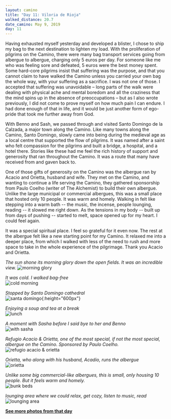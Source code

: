 ```yaml
---
layout: camino
title: "Day 11: Viloria de Rioja"
walked_distance: 20.7
date_camino: May 9, 2019
day: 11
---
```


Having exhausted myself yesterday and developed a blister, I chose to ship my bag to the next destination to lighten my load. With the proliferation of pilgrims on the Camino, there were many bag transport services going from albergue to albergue, charging only 5 euros per day. For someone like me who was feeling sore and defeated, 5 euros were the best money spent. Some hard-core pilgrims insist that suffering was the purpose, and that you cannot claim to have walked the Camino unless you carried your own bag the whole way, with your suffering as a sacrifice. I was not one of those. I accepted that suffering was unavoidable – long parts of the walk were dealing with physical ache and mental boredom and all the craziness that the mind spins up in the absence of preoccupations – but as I also wrote previously, I did not come to prove myself on how much pain I can endure. I had done enough of that in life, and it would be just another form of ego-pride that took me further away from God. 

With Benno and Sash, we passed through and visited Santo Domingo de la Calzada, a major town along the Camino. Like many towns along the Camino, Santo Domingo, slowly came into being during the medieval age as a local centre that supported the flow of pilgrims. It was named after a saint who felt compassion for the pilgrims and built a bridge, a hospital, and a hotel there. Stories like these had me feel the rich history of support and generosity that ran throughout the Camino. It was a route that many have received from and gaven back to.

One of those gifts of generosity on the Camino was the albergue ran by Acacio and Orietta, husband and wife. They met on the Camino, and wanting to continue a life serving the Camino, they gathered sponsorship from Paulo Coelho (writer of The Alchemist) to build their own albergue. Unlike the large municipal or commercial albergues, this was a small place that hosted only 10 people. It was warm and homely. Walking in felt like stepping into a warm bath -- the music, the incense, people lounging, reading -- it slowed me right down. As the tensions in my body -- built up from days of pushing -- started to melt, space opened up for my heart. I could feel again. 

It was a special spiritual place. I feel so grateful for it even now. The rest at the albergue felt like a new starting point for my Camino. It relaxed me into a deeper place, from which I walked with less of the need to rush and more space to take in the whole experience of the pilgrimage. Thank you Acacio and Orietta.

*The sun shone its morning glory down the open fields. It was an incredible view.*
![morning glory](https://lh3.googleusercontent.com/9hgrvaJyAubwJVfWtyAS1eSfsJBPjy-4jQ55a97yeQxdUEb4ZCC2SIG1Y8hN8fYzHOhxNbF6xhUDDxkLKAvWrq9cIKWVGisJ48NCHsA8ihvdLGDCytvWGOdiXUlNyFse879YbVIqGp7VkVaVdh7cJK602hputeFC5XHKevu_04e7vj1iDMT1bipCc6RlYDvIfONkUkD1z3n-lbwsLKBtPShtsOTicrCgX2R2gIBE5EopZ8hwiLW9n0bzzqpn46O0BzqHOi9f3nzBh4_FQDr1FH98BU7eLeG3c0oFYVDZ9SSCBIZIW8ndUQxNozmuQgpuEKtiFJmdtMS6mbzwrZQur3JH9ezWjAvW6TfcAJ_ZkzpYnV3s7mHcED0IremqfcV0goitZgGCjP4DZOqC03U-GuXg70J6RsplKXaAZLLzGvMe8j6EMWloi96nvff4VqXw3yuc3EfhsZPg49sJ5jA3BnOE1vATzc8efqkf9AavSOFQQR9d0JbS1gumtYs5PjBE5OV47Jo9FmTQ5_Eh5SJYbnXB7YEaxpr15Ia5-ny3BmiAEn9CVxNvjlE5ppTtJDzsBJtAWv45SNW_XfR6uQvPSjx6LJ9J0JEQsA_Z78GlRa6mmIqGilV9UNt7o5RAC83aQYh83kJYx7hwQ4yR-O7YBGams9BFh4-oKGa1vvUjOfe3Z5nRCN3MaMIM9CZfiEs1w87R1C1Kg87lVtlCzriOh2om0bIXbrKf1l8sysJCA_j-_EY4onlplWE=w2560-h1006-no?authuser=0)

*It was cold. I walked bag-free*  
![cold morning](https://lh3.googleusercontent.com/TPW5RkW5IsnxLi2HIcyiM65nrDPcIR0TeOngvx3jqgC0IkYCl8kEbJmWbNxAd67N6p26IEEot_tmGdaJaFBagFpAi68YyR-HwpNETZfRNYFCLL7X6XU3aoyQTPcTseelIEhLqXHiN4hLq2ZeLkGLJmd3hx7dg9xM15mcQVXKnkjuIt34QzgNGviHRKdjdsLBLX1bNdQKleGrPF72Yv79fGdmAQjW2kFkGsVUlvY1ZUoi7ozuMHsMY8YRErpeiU-nqFmE6SUUXF_j4ugVop7cV2Hc8nJqPkwpJHapvcw0AbqM2D1POhTpnIziBFNdyPNEL_fIL7aUusCSaHrSTaru3yZeeiPYR3WTolu6_gS_twThf1xKvTVuHRLs6GWiXey2hW9mmkF05wUD1rukQjwTyfPKCtwscYiD8yCK9r6GLNoTvB0RS4jH_CLNVhcOvJStWliNNtlFZC8r4gRlIUWvXOHPVmP6kZpKsmdMqqkR_FQcaVbSmvMME6tyclY0OatzJNPhU-uwsRJTeLOd8PZLq8hA9qagizttkii6l_awfxU6mE0r1ZK0njn7q96GWqV_Z3gQK2kYkkE7AZMseop1yuDxwORRWvZKb0Kggln9x6kxMxqGoIWa9MZaoRKkQQu0Z7ywC0FBmFCCJTWpsIod8Kauf50plpM1sRm53QOks9z1LFsG5LcVlRWXLg1oHLrCgyYR8wjp9XN5YKupeNzhBXTqeYN1tb7dQt02uRS8t3TDGUQy9eYS-yc=w2500-h1406-no?authuser=0)

*Stopped by Santo Domingo cathedral*  
![santa domingo](https://lh3.googleusercontent.com/eYYFH53834LKCTpjt_tzZCaW9S2Pw7manV9DVg4hD8W-ViKAdKfzsAVfP_08mWmmbl7hvMFYuwtqLJqz6Q4D4_8PmoKWX5dBN8S2MfnrCdkGBz8KAA4_PSZV7FYIzWI1wqnNcLX3_MdQgWMRvMwIOVmhHgmYD7YQlZc0-cT0eV2nKl1FPsIY8bQeEVdmLjus2B-c3oplBsliWfbvpkICLJ_Gtmq8q-3tq_xCj5Oyd01JR3FblPTMNzEIwJtZ-fW47VqlXF1lLx9Srw6wQfx30SqvraTmErcFhUbNvAOXUyuhrjpL4YayP3iPQsLzvYKKLbVzEsEIlcNXrDajpV9V-1XLKBIUMhYdjctxuATn-ES7YtmOerA_hlAeIex8uiy8NLrtXO3iC7XsFkU3lo0J_obzOpMpHvBfBAayphFNzM9_Yr21q7pmoqdJ9LLDZ4aHBN7gYknvaaUYcWCqo3rNe6JL_aEFo1K54XXTUMd_NgVknsjOArbLGpvzQ_Nc_xyhKWkRXBgmfT8xG3ZIoNqSXJ670dCGvSh--pLhfZSvAsUhn4OYToDWC4fYbyOg-6nl4axC3GKfr2VeNXcwPQvSHL_cdMfZoHeA85ib6hfez9fotj_CKxG7VAeztkyabnYrXG5DXaO0r-ITOhqmiWaN46KtaoNjz-7hgOSYO7c06JSj8nhUuD2G4uvL84nedz8ACaaFnGdpBn50ZfoU1-sdX59UcbYp_vQfa8HBYLJ7mPDKzlCE-CAXDnY=w792-h1406-no?authuser=0){:height="600px"}

*Enjoying a soup and tea at a break*  
![lunch](https://lh3.googleusercontent.com/G_FxIu6oegfiS3SXKOaKDI74TzXIeG9HHtctxT2zCCRyjVc8CupHK5AYfGsD69wP6kiumpLW5QF4uthxxLvNbhIizGeyOWetKC6mtPLcvsXpKVJBT0JddUxZAku5hNNlrXokuJfcMung1n4prBmwV1aJDx81fk22O1Hd_ZNZvvi6PHPau6Ls8CDJYJDbNyIKyn8Ei6_0c7w3hoxNKesDlQhh87-NB1oat6n2TEwjdEf8aha5QCezdid6hVODr6PS-2E5QW_hwykT8GZlQTBsgK-Ylvosgaz0PQTRCxAZONnaSp-7Jm7Q-KjhSHrRKECbJ1zwW2AeLYRU_YSQbmTOA6arq_f7LOeltwW_zcDNl-v52vFcLzcnCb3khLG8Vci1rkQux-w8riK8rmzfX2PYi5rx8krfaaI1GK8C8SDXBy0JbtUTWf0V9H6vEFcok3EOeUgBzcrOV88vXEF0MaOgHCAbeQkwBpvyOiYJvGYkCCj__F-1Sr0fR2R0ARDeqM69hi7XJEt19wbpRfwdWHA1hczXZg26FGr-3Q1FrGlN4t0_qfZdicKjVLESoFrzdVjLxoqWhg_jAAhBqG2whQt1BGiwUZjVWXK3hICPSPDIsTDtgFXh7Vjief3lyhGPZh4Op9JE8ZZErjpCMoCYbifKQFJYknuYHnPiizYbbexplrQ7ylHRN8LgnFZoD7KmsPbEJrFzb4k21wPf4pORRGqbK2wkVkLEgBYTwwyozHi4Uc0SfQY-qlzpt9o=w577-h1024-no?authuser=0)

*A moment with Sasha before I said bye to her and Benno*  
![with sasha](https://lh3.googleusercontent.com/Gf5pf-fZC0qIBYKgqkcgQLcHQ2ZDLLHqsHyrhJJNT9iT0_plsLEpbEUnmKcy4T5l1vNOxtgs8c7rmoCNvnk8O5Ai8HermUUrzSp0J1nK8cxhPkdh56kCF7Y7rk0NlyDmvMGC2Tvjcci-gqu7z5aLgl0Y_aBhWF3PPk9Wwb_Hsu22FbTs6VVLjJiwJhgWipQhkLUcL2u6eFA0iEQYV7MnPly5QxHYIgReDwaKdlKfrs7E-YJ2UP12lY9PFFMbuMpwFsnzfWiXzZsDghgVC4n3CF8EnzT0rV-YQLknZ82cPMsyLvOuOv2B-ceT0WgB1PaLyTIJPQHEhxfIddTwhhKOMhFZI4wfTP12VPkx-peNm9I3qnoDjvzNM7JA2C14fC98O60JRYL70C92Vak6jauSCoHeQeKGUEScLI3Gh5JtwIRlLwA65GqwCK4UViH0O04bb7xj0oGv2J2Rtgfa8_lGhpldRnH7xmP44LKUrE4cHYdU-pcPTgGZXN2b2fJz0kjpg9kc-vJS4h5IeJidulQk4U151qrR2SjgetLr86zUPVDTZdFd7AjPvX9rYOsSaWpmtI32x-ILeN2n0N_OsdUBpZzvmil9F9sGb7hiRhxFv8lmfZYtVu5dVm8Yp91HCfFF25BCmCkZ9n109OX6XI7WzmxJlwRGl3M5yGodEVDmzIKVw1SDx-ZL6koNpt31QxTm4qESTG3vytKE7HbgH-GrDewoiFoQdOxbiK7OhkwIW5Gjg8TDiLZGAbI=w1136-h640-no?authuser=0)

*Refugio Acacio & Orietta, one of the most special, if not the most special, albergue on the Camino. Sponsored by Paulo Coelho.*  
![refugio acacio & orietta](https://lh3.googleusercontent.com/AyktmxoyFZxGMKRWd9I5sef_5G2wtJ2rcMVCBtW3SFvuKM2DZ-oJBvfclKBO-N-_tk0FniGRo5JOIN-gnms570R_IbglnBkq9QzsLNYeY5FfP_iBD8jcHQusf5_CSDOwoFs-a3sAA_cjFfWAE0pyIdIET0LiabWKLTZL_C1iIJbcGtD_fEsssUZZyojIPruva_LhtK7MdMmrQCu1e4nynMmPMZM0ZuVqT8kXuKPErpy4nWZXiepCLf3P1zNWUo8lxymQcWHczPklyOqc-BHQIpbDb_ZxM1aTLvcZcuP7G1KLu1D8m-0wjeJq9i4C6NKKSYn6tFRdF81nwat3lzrd4dwwJmZE9n46NeBi1NxFlwaaaGqZRwd9x1G5Ejxrb4YnhlhixelFz8EO2AYc2ILhhvklsNYBmAwSV-pAL58Qrun613qMHpkosctGGPpxDBXY-F9LTE5kqn-hDDlF2zy00LrM9iFEaa7yaKhYHVf5BI5brWjH5cMVQpFXVQx72WbGDyiCkMclmCCcw6ievcDzYBngCYuxltCqmAJrXn7021nNT9k0PypaolkkacNMKqZ0tMUdvCKe7gzBaeuDfVnoQk44j5utLRgAG8GLdCiPRwlbqfsVd03E6BmR5y02Eoy-r0PVz_kVRpa6HNT_9FrWyJlCi0N1UGXNnTAivLveIzn1MwzWsoSqDQayE5mrbaUPCNfTOYGZTaYafQnb7yjkcmL_-1rWun1Ygvj_MoIOku4QEmRsQiSCQok=w2500-h1406-no?authuser=0)

*Orietta, who along with his husband, Acadio, runs the albergue*  
![orietta](https://lh3.googleusercontent.com/tOaupVY-cV0jIQGJTNdZfeFkvL9lrzkpmTuwY8aPddsyK4LcP6f_pySWJU_-EesHlxkFoAEBzuGI3w1bU2w78Lk0lGCEzIpBTsHTwk7d_KvODfFNBx6O4etRrmibY3FfAdz27sM1gr6IF_472W1shYgdHM6KBsAFCOVhhACeumOSc7vz1ssWL-q0DZoaLpLmJXe5UY5SkKT4sv1LGM7a7MThCw_2WUFsPi16Ky0zRYMuJBBvTQNX7nfp8A9DXr0huj5k2CYsobYytwaFdZA_NPZlgnaEG8Xa9qLZ9orgoXHFyZT4xkBRI6cl556i1cA_mn1WKywrBeeYk4_tFWetK1JjctEgsUW4js66pH-X-S4x8pcURzArZzFD5_RcenIEDB_WVtFm8_Fp0eUEg3bpcvpRFLNuvb8NNK3y1Ew-fmWSf17bPI88OK6OHy-Dkp2Gk8VmB5vnay6M1t3H11EOYq9cnP-Ivq0IauE5xT6QOCEsX0Hob1cOsMHFvJTLJaG0lJL2DE1WZsd-5R2kVlA6rVnH6mnBDiq4NTXYnNf-ta9-hrTLvaiYp73D0mXscTEk_t4-z8G5gN8p1dyGmu4O3IJN06DcKXAXxLC1iIDQ9f82fq7d598Vpk0Su97OxRJPhcsgajDvJRw3UHE-caP9x1eMOCO5inbeYPMLXhQzc52HrW5ovPpSdxEK0g8BwEk64z4oPweSeuWjgsjZR3xlk--ysIL663OF2xjl0CG4zgHGK04dit23Ixo=w2500-h1406-no?authuser=0)

*Unlike some big commercial-like albergues, this is small, only housing 10 people. But it feels warm and homely.*  
![bunk beds](https://lh3.googleusercontent.com/MrfvoEBr6VbqUVeOTaPYmGCO5ERgGfiD0LyMVR2pMshgfMOGeF-5hXEC0SUMRZpJsa7F_6Yajo-4f6L3FoLX-1NpzFPwlXQMZZxJHb1wy-5JmpGkFYdUToyVxiUFUtFqTOXF2OkLBQugsV1pR4cKV-si1ijZgdBKUnJrqbP1vysEFlrMaSIBY7fHLKocs_GCoxNV82YIyLB72o3-_bHSutQhj4bIiYU1BwVXp_NKoBku_abEuRmb1wiMlYS9pZEgDRGR2Q5AgCDPIC2Xw8Dcy7NP9el8MAq4bBJqwKMEYkTW_dRzxh7H-lOqAcoF7bRE5tKJHbHDCRUwU6Dn83DxF3Qxs1OXw1OJAkq1dxq3B9irp6eGG7HtlvDYsx7sAwXuankf66AqABMhvHsAuXxkZeIN5_EuOHZEwbSD3T-7TYPtEzZsSrZ_ln84M_pP_qFxBfHwNQ2qFz9AEV1Ypk05RjdmaneGmAdUzRicwQ_169RrPzwFtoQz6nVS5CnbWiwycwHvc9qwPXhbLIg_e8Mqx9bMzdwUiEpH33OXgIhGrPyeCsx0r6Ji17bEzmUSPyGpD_KnbJshEZzvBJFEhVtGy1WV7FSmG0uNEXE20dZIDPLdJS9hFLg61XaoreQye6nmiaZ5RWlEGUiVvopujqLbXq8FcnXqphvHm6hFCRiO02tUUHEXfMkUZbDW7uyjjgsTO9ovvLJSG7B3-cbI9ceyWGY2hNkTJkJC-aEEWprERBkIt0vjDPuA60c=w2500-h1406-no?authuser=0)

*lounging area where we could relax, get cozy, listen to music, read*  
![lounging area](https://lh3.googleusercontent.com/LlyFV13IEwNX9tlNi_CDvtdn6DdXBlGwb1RYy2y7il7dTZbqurjKWx5XquH2fjxryfi4xbM4E-FD7O_0iRg7Rit3V_cxXtwnhOqCxJ3v8AkxIeUS91UX8-lGsv1frZjcC3gBFi6Q94eEvKkfPxZEQ421xXCUGcuIA8IRP7WbuPAyAeXkBJ5RWR6iwvXzF9qupZ-OJ91D8IN6s6sghIfQqm3hoxBOMGsP5uVJZcbOPOb1w8ySFo5upByQP6b5EN8G_oH9-z9M7lATyRVjQcnktTsyZLYtPUGMA3E-EPkeu8-u2ikjie3Psrq4IWTFfhtWEqe8CEbSJiuF_BBoCU9nX-CYQNrwx1bBiXyHPbGs4YJZLAPPCcqdMqhKBuwXEHH-ejRPk1CH0UPSTuo9aElKMBUuuTNg6ebaSnkU_wsskEWim8ILwtZPXBQJ7EbifkXD-OIkQVfNCQd0UfbqTCCAa7lfjMZhNOtQ5C_VO6CfdslP5dAKXk_FnWrf1lZ3krm_1Vw08-zbGo2Bf3eOl10so8gCqGE2tUsta4_36U5MpFJNao1wngxvMCKmd5yMkLB8rC3hY-VwR9tePf4alnMyfYr9Y7a_Lq0aHuM9DkYAiO5UsR5FH7UkU9i2UCLaS2mgnuDI2RNI9-lboqY4d0JDUEfRJSM1JKKzqtRTqPX_mG5ZWy9-M_u6mXb8pW__2k31cVzFnet-hLU7hkPB0wCcZZq69PMnucUatKPPUU7OfYRoe0uz-8lxawM=w2500-h1406-no?authuser=0)

[**See more photos from that day**](https://photos.app.goo.gl/RkYWPC9M4U9cEvWu8)

